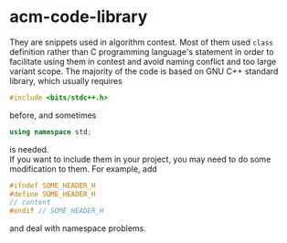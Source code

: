 # acm-code-library
They are snippets used in algorithm contest.
Most of them used ```class``` definition rather than C programming language's
statement in order to facilitate using them in contest and avoid naming conflict
and too large variant scope.
The majority of the code is based on GNU C++ standard library, which usually
requires
```cpp
#include <bits/stdc++.h>
```
before, and sometimes
```cpp
using namespace std;
```
is needed.  
If you want to include them in your project, you may need to do some
modification to them. For example, add
```cpp
#ifndef SOME_HEADER_H
#define SOME_HEADER_H
// content
#endif // SOME_HEADER_H
```
and deal with namespace problems.
